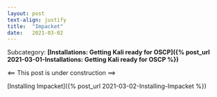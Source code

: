 ```yaml
---
layout: post
text-align: justify
title:  "Impacket"
date:   2021-03-02
---
```


Subcategory: **[Installations: Getting Kali ready for OSCP]({% post_url 2021-03-01-Installations: Getting Kali ready for OSCP %})**


<== This post is under construction ==>


[Installing Impacket]({% post_url 2021-03-02-Installing-Impacket %})


